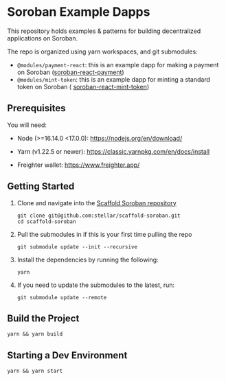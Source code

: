 # Soroban Example Dapps

This repository holds examples & patterns for building decentralized applications on Soroban.

The repo is organized using yarn workspaces, and git submodules:

- `@modules/payment-react`: this is an example dapp for making a payment on Soroban ([soroban-react-payment](https://github.com/stellar/soroban-react-payment/))
- `@modules/mint-token`: this is an example dapp for minting a standard token on Soroban (
  [soroban-react-mint-token](https://github.com/stellar/soroban-react-mint-token/))

## Prerequisites

You will need:

- Node (>=16.14.0 <17.0.0): https://nodejs.org/en/download/

- Yarn (v1.22.5 or newer): https://classic.yarnpkg.com/en/docs/install

- Freighter wallet: https://www.freighter.app/

## Getting Started

1. Clone and navigate into the
   [Scaffold Soroban repository](https://github.com/stellar/scaffold-soroban/tree/main)

   ```
   git clone git@github.com:stellar/scaffold-soroban.git
   cd scaffold-soroban
   ```

2. Pull the submodules in if this is your first time pulling the repo

   ```
   git submodule update --init --recursive
   ```

3. Install the dependencies by running the following:

   ```
   yarn
   ```

4. If you need to update the submodules to the latest, run:

   ```
   git submodule update --remote
   ```

## Build the Project

```
yarn && yarn build
```

## Starting a Dev Environment

```
yarn && yarn start
```
